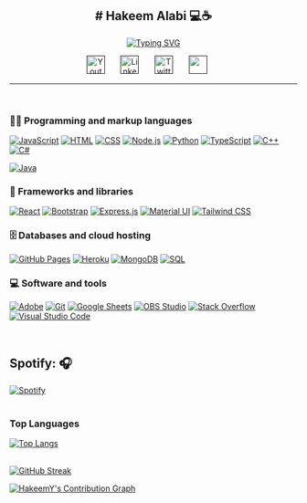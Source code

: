 <h2 align="center">
  #  Hakeem Alabi 💻☕
</h2>

<p align="center">
  <a href="https://github.com/HakeemY">
    <a src="https://github.com/HakeemY/HakeemY/assets/152512842/59a2aa1a-c12f-4dd5-bab2-fb00c9775435" alt="Hakeem Alabi"(💻☕)/></a>
</p>


<p align="center">
 <a href="https://git.io/typing-svg"><img src="https://readme-typing-svg.demolab.com?font=Jersey+15&size=40&pause=1000&color=61BF3A&random=false&width=435&lines=Full-stack+and+developer;I+like+to+be+creative;Always+Learning+New+Things" alt="Typing SVG" /></a>
</p>

<!-- Social icons section -->
<p align="center">
  <a href=""><img width="32px" alt="Youtube" title="Youtube" src="https://i.imgur.com/qiXu7b2.png"/></a>
  &#8287;&#8287;&#8287;&#8287;&#8287;
  <a href=""><img width="32px" alt="LinkedIn" title="LinkedIn" src="https://i.imgur.com/yRpa1dQ.png"/></a>
  &#8287;&#8287;&#8287;&#8287;&#8287;
  <a href=""><img width="32px" alt="Twitter" title="Twitter" src="https://i.imgur.com/AixJgnm.png"/></a>
  &#8287;&#8287;&#8287;&#8287;&#8287;
  <a href="" alt="Discord" title="Dev Pro Tips Discord Server"><img width="32px" src="https://i.imgur.com/OViZO8J.png"/></a>
  &#8287;&#8287;&#8287;&#8287;&#8287;
<!--   <a href=""><img width="32px" alt="Dev.to" title="" src="https://i.imgur.com/mVm29vK.png"></a>
  &#8287;&#8287;&#8287;&#8287;&#8287; -->
<!--   <a href=""><img width="32px" alt="" title="" src="https://i.imgur.com/PpLeD3K.png"/></a> -->
<!--   &#8287;&#8287;&#8287;&#8287;&#8287;
  <a href="http://eyl327.mywebcommunity.org/promos/"><img width="32px" alt="Free Stuff" title="Free gifts for you" src="https://i.imgur.com/0uVwkoZ.png"/></a> -->
</p>

---
<p align="center">

<br/>

### 👨‍💻 Programming and markup languages


<p>
 <a href=""><img alt="JavaScript" src="https://img.shields.io/badge/JavaScript-F7DF1E.svg?logo=javascript&logoColor=black"></a>
 <a href=""><img alt="HTML" src="https://img.shields.io/badge/HTML-E34F26.svg?logo=html5&logoColor=white"></a>
  <a href=""><img alt="CSS" src="https://img.shields.io/badge/CSS-1572B6.svg?logo=css3&logoColor=white"></a>
  <a href=""><img alt="Node.js" src="https://img.shields.io/badge/Node.js-43853D.svg?logo=node.js&logoColor=white"></a>
  <a href=""><img alt="Python" src="https://img.shields.io/badge/Python-14354C.svg?logo=python&logoColor=white"></a>
  <a href=""><img alt="TypeScript" src="https://img.shields.io/badge/TypeScript-007ACC.svg?logo=typescript&logoColor=white"></a>
  <a href=""><img alt="C++" src="https://custom-icon-badges.demolab.com/badge/C++-9C033A.svg?logo=cpp2&logoColor=white"></a>
  <a href=""><img alt="C#" src="https://custom-icon-badges.demolab.com/badge/C%23-68217A.svg?logo=cs2&logoColor=white"></a></p>
  <a href=""><img alt="Java" src="https://custom-icon-badges.demolab.com/badge/Java-007396.svg?logo=java&logoColor=white"></a>

### 🧰 Frameworks and libraries

<p>
    <a href="#"><img alt="React" src="https://img.shields.io/badge/React-20232a.svg?logo=react&logoColor=%2361DAFB"></a>
    <a href="#"><img alt="Bootstrap" src="https://img.shields.io/badge/Bootstrap-7952B3.svg?logo=bootstrap&logoColor=white"></a>
    <a href="#"><img alt="Express.js" src="https://img.shields.io/badge/Express.js-404d59.svg?logo=express&logoColor=white"></a>
    <a href="#"><img alt="Material UI" src="https://img.shields.io/badge/-Material%20UI-007FFF?logo=mui&logoColor=white"></a>
    <a href="#"><img alt="Tailwind CSS" src="https://img.shields.io/badge/-Tailwind%20CSS-%2338bdf8?logo=tailwind-css&logoColor=white"></a>

</p>

### 🗄️ Databases and cloud hosting

<p>
    <a href="#"><img alt="GitHub Pages" src="https://img.shields.io/badge/GitHub%20Pages-327FC7.svg?logo=github&logoColor=white"></a>
    <a href="#"><img alt="Heroku" src="https://img.shields.io/badge/Heroku-430098.svg?logo=heroku&logoColor=white"></a>
    <a href="#"><img alt="MongoDB" src ="https://img.shields.io/badge/MongoDB-4ea94b.svg?logo=mongodb&logoColor=white"></a>
    <a href=""><img alt="SQL" src="https://custom-icon-badges.demolab.com/badge/SQL-025E8C.svg?logo=database&logoColor=white"></a></p>

### 💻 Software and tools

<p>
    <a href="#"><img alt="Adobe" src="https://img.shields.io/badge/Adobe-FF0000.svg?logo=adobe&logoColor=white"></a>
    <a href="#"><img alt="Git" src="https://img.shields.io/badge/Git-F05033.svg?logo=git&logoColor=white"></a>
    <a href="#"><img alt="Google Sheets" src="https://img.shields.io/badge/Google%20Sheets-34A853.svg?logo=google%20sheets&logoColor=white"></a>
    <a href="#"><img alt="OBS Studio" src="https://img.shields.io/badge/-OBS%20Studio-302E31?logo=obs-studio&logoColor=white"></a>
    <a href="#"><img alt="Stack Overflow" src="https://img.shields.io/badge/-Stack%20Overflow-FE7A16?logo=stack-overflow&logoColor=white"></a>
    <a href="#"><img alt="Visual Studio Code" src="https://img.shields.io/badge/Visual%20Studio%20Code-0078d7.svg?logo=visual-studio-code&logoColor=white"></a>
</p>
</p>
<br/>



## Spotify: 🎧

[![Spotify](https://readme-spotify-8eum3vngy-kaisunoo.vercel.app/api/spotify?background_color=79db4f&border_color=79db4f)](https://open.spotify.com/playlist/6t63BYxGv1bJTwDXMLnmnd)
<br/>
<br/>
### Top Languages

[![Top Langs](https://github-readme-stats.vercel.app/api/top-langs/?username=HakeemY&theme=chartreuse-dark&layout=compact)](https://github.com/Hakeemy/github-readme-stats)
<br/>
<br/>

[![GitHub Streak](https://streak-stats.demolab.com?user=HakeemY&theme=hacker)](https://git.io/streak-stats)

<a href="https://github.com/HakeemY/HakeemY"><img alt="HakeemY's Contribution Graph" src="https://github-readme-activity-graph.vercel.app/graph/?username=HakeemY&bg_color=RRGGBBAA&title_color=79bd4f&color=79bd4f&line=79bd4f&point=DEDEDE&hide_border=true&custom_title=Contribution⠀Graph" /></a>
